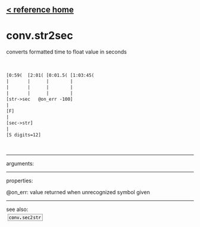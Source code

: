 [< reference home](ceammc_lib.html)
---

# conv.str2sec


converts formatted time to float value in seconds

```


[0:59(  [2:01( [0:01.5( [1:03:45(
|       |      |        |
|       |      |        |
|       |      |        |
[str->sec   @on_err -100]
|
[F]
|
[sec->str]
|
[S digits=12]

            
```

---
arguments:


---
properties:

@on_err: value returned when unrecognized
            symbol given<br>

---
see also:<br>
[![conv.sec2str](img/object_conv.sec2str.png)](conv.sec2str.html)

